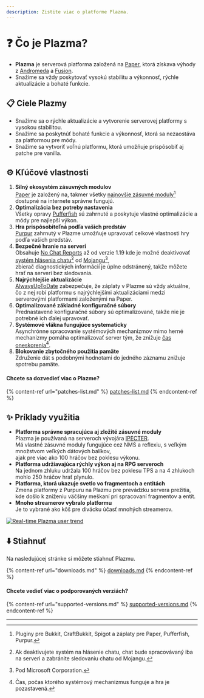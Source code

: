 ```yaml
---
description: Zistite viac o platforme Plazma.
---
```


# ❓ Čo je Plazma?

- **Plazma** je serverová platforma založená na [Paper](https://github.com/PaperMC/Paper), ktorá získava výhody z [Andromeda](https://github.com/EarendelArchived/Andromeda) a [Fusion](https://github.com/RuinedTechnologyUnify/Fusion).
- Snažíme sa vždy poskytovať vysokú stabilitu a výkonnosť, rýchle aktualizácie a bohaté funkcie.

## 📋 Ciele Plazmy <a href="#id-1" id="id-1"></a>

- Snažíme sa o rýchle aktualizácie a vytvorenie serverovej platformy s vysokou stabilitou.
- Snažíme sa poskytnúť bohaté funkcie a výkonnosť, ktorá sa nezaostáva za platformou pre módy.
- Snažíme sa vytvoriť voľnú platformu, ktorá umožňuje prispôsobiť aj patche pre vanilla.

## ⚙️ Kľúčové vlastnosti <a href="#id-2" id="id-2"></a>

1. **Silný ekosystém zásuvných modulov**\
   [Paper](https://github.com/PaperMC/Paper) je založený na,
   takmer všetky [najnovšie zásuvné moduly](#user-content-fn-1)[^1] dostupné na internete správne fungujú.
2. **Optimalizácia bez potreby nastavenia**\
   Všetky opravy [Pufferfish](https://github.com/pufferfish-gg/Pufferfish) sú zahrnuté a
   poskytuje vlastné optimalizácie a módy pre najlepší výkon.
3. **Hra prispôsobiteľná podľa vašich predstáv**\
   [Purpur](https://github.com/PurpurMC/Purpur) zahrnutý v Plazme umožňuje upravovať
   celkové vlastnosti hry podľa vašich predstáv.
4. **Bezpečné hranie na serveri**\
   Obsahuje [No Chat Reports](https://github.com/Aizistral-Studios/No-Chat-Reports) až od verzie 1.19
   kde je možné deaktivovať [systém hlásenia chatu](#user-content-fn-3)[^3] od [Mojangu](#user-content-fn-2)[^2],\
   zbierač diagnostických informácií je úplne odstránený, takže môžete hrať na serveri bez sledovania.
5. **Najrýchlejšie aktualizácie**\
   [AlwaysUpToDate](https://github.com/PlazmaMC/AlwaysUpToDate) zabezpečuje, že záplaty v Plazme sú vždy aktuálne, čo z nej robí platformu s najrýchlejšími aktualizáciami medzi serverovými platformami založenými na Paper.
6. **Optimalizované základné konfiguračné súbory**\
   Prednastavené konfiguračné súbory sú optimalizované, takže nie je potrebné ich ďalej upravovať.
7. **Systémové vlákna fungujúce systematicky**\
   Asynchrónne spracovanie systémových mechanizmov mimo herné mechanizmy pomáha optimalizovať server tým, že znižuje [čas oneskorenia](#user-content-fn-4)[^4].
8. **Blokovanie zbytočného použitia pamäte**\
   Združenie dát s podobnými hodnotami do jedného záznamu znižuje spotrebu pamäte.

#### Chcete sa dozvedieť viac o Plazme? <a href="#etc-1" id="etc-1"></a>

{% content-ref url="patches-list.md" %}
[patches-list.md](patches-list.md)
{% endcontent-ref %}

## ✨ Príklady využitia <a href="#id-3" id="id-3"></a>

- **Platforma správne spracujúca aj zložité zásuvné moduly**\
  Plazma je používaná na serveroch vývojára [IPECTER](https://github.com/IPECTER).\
  Má vlastné zásuvné moduly fungujúce cez NMS a reflexiu, s veľkým množstvom veľkých dátových balíkov,\
  ajak pre viac ako 100 hráčov bez poklesu výkonu.
- **Platforma udržiavajúca rýchly výkon aj na RPG serveroch**\
  Na jednom zhluku udržala 100 hráčov bez poklesu TPS a na 4 zhlukoch mohlo 250 hráčov hrať plynulo.
- **Platforma, ktorá ukazuje svetlo vo fragmentoch a entitách**\
  Zmena platformy z Purpuru na Plazmu pre prevádzku servera prežitia, kde došlo k zníženiu väčšiny meškaní pri spracovaní fragmentov a entít.
- **Mnoho streamerov vybralo platformu**\
  Je to vybrané ako kôš pre divácku účasť mnohých streamerov.

<a href="https://bstats.org/plugin/server-implementation/Plazma/18047">
   <img src="https://badge.plazmamc.org/internal/bstats" alt="Real-time Plazma user trend">
</a>

## ⬇️ Stiahnuť

Na nasledujúcej stránke si môžete stiahnuť Plazmu.

{% content-ref url="downloads.md" %}
[downloads.md](downloads.md)
{% endcontent-ref %}

#### Chcete vedieť viac o podporovaných verziách?

{% content-ref url="supported-versions.md" %}
[supported-versions.md](supported-versions.md)
{% endcontent-ref %}

***

[^1]: Pluginy pre Bukkit, CraftBukkit, Spigot a záplaty pre Paper, Pufferfish, Purpur.

[^2]: Pod Microsoft Corporation.

[^3]: Ak deaktivujete systém na hlásenie chatu, chat bude spracovávaný iba na serveri a zabránite sledovaniu chatu od Mojangu.

[^4]: Čas, počas ktorého systémový mechanizmus funguje a hra je pozastavená.
